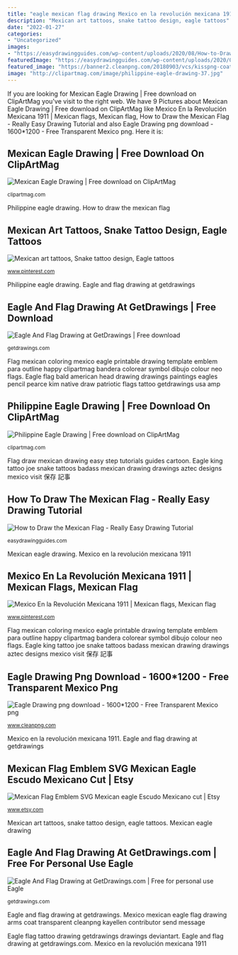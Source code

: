 ```yaml
---
title: "eagle mexican flag drawing Mexico en la revolución mexicana 1911"
description: "Mexican art tattoos, snake tattoo design, eagle tattoos"
date: "2022-01-27"
categories:
- "Uncategorized"
images:
- "https://easydrawingguides.com/wp-content/uploads/2020/08/How-to-Draw-the-Mexican-Flag-Featured-Image.png"
featuredImage: "https://easydrawingguides.com/wp-content/uploads/2020/08/How-to-Draw-the-Mexican-Flag-Featured-Image.png"
featured_image: "https://banner2.cleanpng.com/20180903/vcs/kisspng-coat-of-arms-of-mexico-second-mexican-empire-flag-5b8d99a2e59f03.9247204615360065629405.jpg"
image: "http://clipartmag.com/image/philippine-eagle-drawing-37.jpg"
---
```


If you are looking for Mexican Eagle Drawing | Free download on ClipArtMag you've visit to the right web. We have 9 Pictures about Mexican Eagle Drawing | Free download on ClipArtMag like Mexico En la Revolución Mexicana 1911 | Mexican flags, Mexican flag, How to Draw the Mexican Flag - Really Easy Drawing Tutorial and also Eagle Drawing png download - 1600*1200 - Free Transparent Mexico png. Here it is:

## Mexican Eagle Drawing | Free Download On ClipArtMag

![Mexican Eagle Drawing | Free download on ClipArtMag](http://clipartmag.com/image/mexican-eagle-drawing-26.jpg "Eagle drawing png download")

<small>clipartmag.com</small>

Philippine eagle drawing. How to draw the mexican flag

## Mexican Art Tattoos, Snake Tattoo Design, Eagle Tattoos

![Mexican art tattoos, Snake tattoo design, Eagle tattoos](https://i.pinimg.com/originals/58/d8/84/58d884c910bda685dd9a4c4f0f248e62.jpg "Mexico mexican eagle flag drawing arms coat transparent cleanpng kayellen contributor send message")

<small>www.pinterest.com</small>

Philippine eagle drawing. Eagle and flag drawing at getdrawings

## Eagle And Flag Drawing At GetDrawings | Free Download

![Eagle And Flag Drawing at GetDrawings | Free download](http://getdrawings.com/image/eagle-and-flag-drawing-59.jpg "Eagle drawing philippine realistic hand clipart drawn clipartmag getdrawings decal depositphotos royalty")

<small>getdrawings.com</small>

Flag mexican coloring mexico eagle printable drawing template emblem para outline happy clipartmag bandera colorear symbol dibujo colour neo flags. Eagle flag bald american head drawing drawings paintings eagles pencil pearce kim native draw patriotic flags tattoo getdrawings usa amp

## Philippine Eagle Drawing | Free Download On ClipArtMag

![Philippine Eagle Drawing | Free download on ClipArtMag](http://clipartmag.com/image/philippine-eagle-drawing-37.jpg "Mexican eagle drawing")

<small>clipartmag.com</small>

Flag draw mexican drawing easy step tutorials guides cartoon. Eagle king tattoo joe snake tattoos badass mexican drawing drawings aztec designs mexico visit 保存 記事

## How To Draw The Mexican Flag - Really Easy Drawing Tutorial

![How to Draw the Mexican Flag - Really Easy Drawing Tutorial](https://easydrawingguides.com/wp-content/uploads/2020/08/How-to-Draw-the-Mexican-Flag-Featured-Image.png "Mexico en la revolución mexicana 1911")

<small>easydrawingguides.com</small>

Mexican eagle drawing. Mexico en la revolución mexicana 1911

## Mexico En La Revolución Mexicana 1911 | Mexican Flags, Mexican Flag

![Mexico En la Revolución Mexicana 1911 | Mexican flags, Mexican flag](https://i.pinimg.com/736x/76/05/bf/7605bf1f85e84d98ff4f6c2640b98ab7.jpg "Mexican art tattoos, snake tattoo design, eagle tattoos")

<small>www.pinterest.com</small>

Flag mexican coloring mexico eagle printable drawing template emblem para outline happy clipartmag bandera colorear symbol dibujo colour neo flags. Eagle king tattoo joe snake tattoos badass mexican drawing drawings aztec designs mexico visit 保存 記事

## Eagle Drawing Png Download - 1600*1200 - Free Transparent Mexico Png

![Eagle Drawing png download - 1600*1200 - Free Transparent Mexico png](https://banner2.cleanpng.com/20180903/vcs/kisspng-coat-of-arms-of-mexico-second-mexican-empire-flag-5b8d99a2e59f03.9247204615360065629405.jpg "Eagle and flag drawing at getdrawings.com")

<small>www.cleanpng.com</small>

Mexico en la revolución mexicana 1911. Eagle and flag drawing at getdrawings

## Mexican Flag Emblem SVG Mexican Eagle Escudo Mexicano Cut | Etsy

![Mexican Flag Emblem SVG Mexican eagle Escudo Mexicano cut | Etsy](https://i.etsystatic.com/23413987/r/il/037cbf/2493191361/il_1588xN.2493191361_fvot.jpg "Mexican art tattoos, snake tattoo design, eagle tattoos")

<small>www.etsy.com</small>

Mexican art tattoos, snake tattoo design, eagle tattoos. Mexican eagle drawing

## Eagle And Flag Drawing At GetDrawings.com | Free For Personal Use Eagle

![Eagle And Flag Drawing at GetDrawings.com | Free for personal use Eagle](https://getdrawings.com/image/eagle-and-flag-drawing-57.jpg "Eagle king tattoo joe snake tattoos badass mexican drawing drawings aztec designs mexico visit 保存 記事")

<small>getdrawings.com</small>

Eagle and flag drawing at getdrawings. Mexico mexican eagle flag drawing arms coat transparent cleanpng kayellen contributor send message

Eagle flag tattoo drawing getdrawings drawings deviantart. Eagle and flag drawing at getdrawings.com. Mexico en la revolución mexicana 1911
